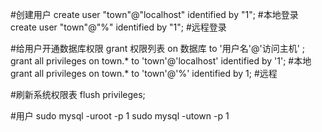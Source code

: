 #创建用户
create user "town"@"localhost" identified by "1"; #本地登录
create user "town"@"%" identified by "1"; #远程登录

#给用户开通数据库权限
grant 权限列表 on 数据库 to '用户名'@'访问主机' ;
grant all privileges on town.* to 'town'@'localhost' identified by '1'; #本地
grant all privileges on town.* to 'town'@'%' identified by 1; #远程

#刷新系统权限表
flush privileges;

#用户
sudo mysql -uroot -p
1
sudo mysql -utown -p
1